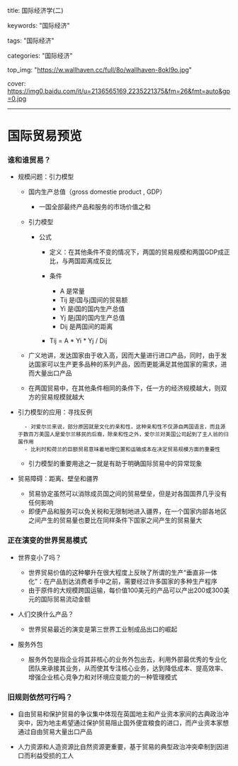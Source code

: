 title: 国际经济学(二)

keywords: "国际经济"

tags: "国际经济"

categories: "国际经济"

top_img:  "https://w.wallhaven.cc/full/8o/wallhaven-8okl9o.jpg"

cover: https://img0.baidu.com/it/u=2136565169,2235221375&fm=26&fmt=auto&gp=0.jpg

---



# 国际贸易预览

### 谁和谁贸易？

- 规模问题：引力模型

	- 国内生产总值（gross  domestie  product  , GDP）

		- 一国全部最终产品和服务的市场价值之和

	- 引力模型

		- 公式

			- 定义：在其他条件不变的情况下，两国的贸易规模和两国GDP成正比，与两国距离成反比
			- 条件

				- A  是常量
				- Tij  是i国与j国间的贸易额
				- Yi  是i国的国内生产总值
				- Yj  是j国的国内生产总值
				- Dij  是两国间的距离

			- Tij  =  A *  Yi * Yj / Dij

	- 广义地讲，发达国家由于收入高，因而大量进行进口产品，同时，由于发达国家可以生产更多品种的系列产品，因而更能满足其他国家的需求，进而大量出口产品
	- 在两国贸易中，在其他条件相同的条件下，任一方的经济规模越大，则双方的贸易规模就越大

- 引力模型的应用：寻找反例

		- 对爱尔兰来说，部分原因就是文化的亲和性，这种亲和性不仅源自两国语言，而且源于数百万美国人是爱尔兰移民的后裔，除亲和性之外，爱尔兰对美国公司起到了主人翁的归属作用
		- 比利时和荷兰的巨额贸易意味着地理位置和运输成本在决定贸易规模方面的重要性

	- 引力模型的重要用途之一就是有助于明确国际贸易中的异常现象

- 贸易障碍：距离、壁垒和疆界

	- 贸易协定虽然可以消除成员国之间的贸易壁垒，但是对各国国界几乎没有任何影响
	- 即便产品和服务可以免关税和无限制地进入疆界，在一个国家内部各地区之间产生的贸易量也要比在同样条件下国家之间产生的贸易量大

### 正在演变的世界贸易模式

- 世界变小了吗？

	- 世界贸易价值的这种攀升在很大程度上反映了所谓的生产“垂直非一体化”：在产品到达消费者手中之前，需要经过许多国家的多种生产程序
	- 由于原件的大规模跨国运输，每价值100美元的产品可以产出200或300美元的国际贸易流动金额

- 人们交换什么产品？

	- 世界贸易最近的演变是第三世界工业制成品出口的崛起

- 服务外包

	- 服务外包是指企业将其非核心的业务外包出去，利用外部最优秀的专业化团队来承接其业务，从而使其专注核心业务，达到降低成本、提高效率、增强企业核心竞争力和对环境应变能力的一种管理模式

### 旧规则依然可行吗？

- 自由贸易和保护贸易的争议集中体现在英国地主和产业资本家间的古典政治冲突中，因为地主希望通过保护贸易阻止国外便宜粮食的进口，而产业资本家想通过自由贸易大量出口产品

- 人力资源和人造资源比自然资源更重要，基于贸易的典型政治冲突牵制到因进口而利益受损的工人

